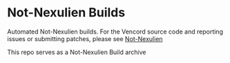 # Not-Nexulien Builds

Automated Not-Nexulien builds. For the Vencord source code and reporting issues or submitting patches, please see [Not-Nexulien](https://github.com/Not-Nexulien/Not-Nexulien)

This repo serves as <!-- both --> a Not-Nexulien Build archive <!-- and to host the UserScript (as github releases have cors issue so some UserScript managers fail to update) -->

<!-- read if cute!!! -->

